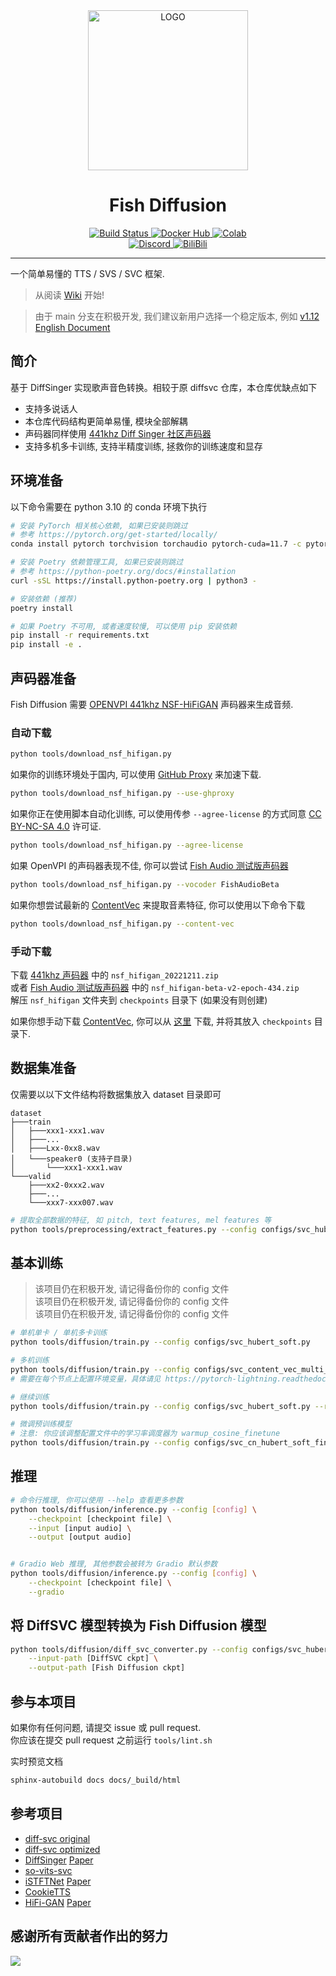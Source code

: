 <div align="center">

<img alt="LOGO" src="https://cdn.jsdelivr.net/gh/fishaudio/fish-diffusion@main/images/logo_512x512.png" width="256" height="256" />

# Fish Diffusion

<div>
<a href="https://github.com/fishaudio/fish-diffusion/actions/workflows/ci.yml">
<img alt="Build Status" src="https://img.shields.io/github/actions/workflow/status/fishaudio/fish-diffusion/ci.yml?style=flat-square&logo=GitHub">
</a>
<a href="https://hub.docker.com/r/lengyue233/fish-diffusion">
<img alt="Docker Hub" src="https://img.shields.io/docker/cloud/build/lengyue233/fish-diffusion?style=flat-square&logo=Docker&logoColor=white">
</a>
<a href="https://colab.research.google.com/drive/1GPNq1FWH5LE2f79M4QV2UbdWWazfgrpt">
<img alt="Colab" src="https://img.shields.io/badge/Colab-Notebook-F9AB00?logo=Google%20Colab&style=flat-square&logoColor=white">
</a>
</div>

<div>
<a href="https://discord.gg/wbYSRBrW2E">
<img alt="Discord" src="https://img.shields.io/discord/1044927142900809739?color=%23738ADB&label=Discord&logo=discord&logoColor=white&style=flat-square">
</a>
<a href="https://space.bilibili.com/23195420">
<img alt="BiliBili" src="https://img.shields.io/badge/BiliBili-%E5%86%B7%E6%9C%882333-00A1D6?logo=bilibili&style=flat-square&logoColor=white">
</a>
</div>

</div>

------

一个简单易懂的 TTS / SVS / SVC 框架.

> 从阅读 [Wiki](https://fishaudio.github.io/fish-diffusion/) 开始! 
 
> 由于 main 分支在积极开发, 我们建议新用户选择一个稳定版本, 例如 [v1.12](https://github.com/fishaudio/fish-diffusion/tree/v1.12)  
[English Document](README.md)

## 简介
基于 DiffSinger 实现歌声音色转换。相较于原 diffsvc 仓库，本仓库优缺点如下
+ 支持多说话人
+ 本仓库代码结构更简单易懂, 模块全部解耦
+ 声码器同样使用 [441khz Diff Singer 社区声码器](https://openvpi.github.io/vocoders/)
+ 支持多机多卡训练, 支持半精度训练, 拯救你的训练速度和显存

## 环境准备
以下命令需要在 python 3.10 的 conda 环境下执行

```bash
# 安装 PyTorch 相关核心依赖, 如果已安装则跳过
# 参考 https://pytorch.org/get-started/locally/
conda install pytorch torchvision torchaudio pytorch-cuda=11.7 -c pytorch -c nvidia

# 安装 Poetry 依赖管理工具, 如果已安装则跳过
# 参考 https://python-poetry.org/docs/#installation
curl -sSL https://install.python-poetry.org | python3 -

# 安装依赖 (推荐)
poetry install

# 如果 Poetry 不可用, 或者速度较慢, 可以使用 pip 安装依赖
pip install -r requirements.txt
pip install -e .
```

## 声码器准备
Fish Diffusion 需要 [OPENVPI 441khz NSF-HiFiGAN](https://github.com/openvpi/vocoders/releases/tag/nsf-hifigan-v1) 声码器来生成音频.

### 自动下载
```bash
python tools/download_nsf_hifigan.py
```

如果你的训练环境处于国内, 可以使用 [GitHub Proxy](https://ghproxy.com/) 来加速下载.

```bash
python tools/download_nsf_hifigan.py --use-ghproxy
```

如果你正在使用脚本自动化训练, 可以使用传参 `--agree-license` 的方式同意 [CC BY-NC-SA 4.0](https://creativecommons.org/licenses/by-nc-sa/4.0/) 许可证.

```bash
python tools/download_nsf_hifigan.py --agree-license
```

如果 OpenVPI 的声码器表现不佳, 你可以尝试 [Fish Audio 测试版声码器](https://github.com/fishaudio/fish-diffusion/releases/tag/v1.12)
```bash
python tools/download_nsf_hifigan.py --vocoder FishAudioBeta
```

如果你想尝试最新的 [ContentVec](https://github.com/auspicious3000/contentvec) 来提取音素特征, 你可以使用以下命令下载
```bash
python tools/download_nsf_hifigan.py --content-vec
```

### 手动下载
下载 [441khz 声码器](https://github.com/openvpi/vocoders/releases/tag/nsf-hifigan-v1) 中的 `nsf_hifigan_20221211.zip`  
或者 [Fish Audio 测试版声码器](https://github.com/fishaudio/fish-diffusion/releases/tag/v1.12) 中的 `nsf_hifigan-beta-v2-epoch-434.zip`  
解压 `nsf_hifigan` 文件夹到 `checkpoints` 目录下 (如果没有则创建)

如果你想手动下载 [ContentVec](https://github.com/auspicious3000/contentvec), 你可以从 [这里](https://github.com/fishaudio/fish-diffusion/releases/download/v1.12/content-vec-best-legacy-500.pt) 下载, 并将其放入 `checkpoints` 目录下.
## 数据集准备
仅需要以以下文件结构将数据集放入 dataset 目录即可

```shell
dataset
├───train
│   ├───xxx1-xxx1.wav
│   ├───...
│   ├───Lxx-0xx8.wav
│   └───speaker0 (支持子目录)
│       └───xxx1-xxx1.wav
└───valid
    ├───xx2-0xxx2.wav
    ├───...
    └───xxx7-xxx007.wav
```

```bash
# 提取全部数据的特征, 如 pitch, text features, mel features 等
python tools/preprocessing/extract_features.py --config configs/svc_hubert_soft.py --path dataset/train --clean
```

## 基本训练
> 该项目仍在积极开发, 请记得备份你的 config 文件  
> 该项目仍在积极开发, 请记得备份你的 config 文件  
> 该项目仍在积极开发, 请记得备份你的 config 文件

```bash
# 单机单卡 / 单机多卡训练
python tools/diffusion/train.py --config configs/svc_hubert_soft.py

# 多机训练
python tools/diffusion/train.py --config configs/svc_content_vec_multi_node.py
# 需要在每个节点上配置环境变量，具体请见 https://pytorch-lightning.readthedocs.io/en/1.6.5/clouds/cluster.html

# 继续训练
python tools/diffusion/train.py --config configs/svc_hubert_soft.py --resume [checkpoint file]

# 微调预训练模型
# 注意: 你应该调整配置文件中的学习率调度器为 warmup_cosine_finetune
python tools/diffusion/train.py --config configs/svc_cn_hubert_soft_finetune.py --pretrained [checkpoint file]
```

## 推理
```bash
# 命令行推理, 你可以使用 --help 查看更多参数
python tools/diffusion/inference.py --config [config] \
    --checkpoint [checkpoint file] \
    --input [input audio] \
    --output [output audio]


# Gradio Web 推理, 其他参数会被转为 Gradio 默认参数
python tools/diffusion/inference.py --config [config] \
    --checkpoint [checkpoint file] \
    --gradio
```

## 将 DiffSVC 模型转换为 Fish Diffusion 模型
```bash
python tools/diffusion/diff_svc_converter.py --config configs/svc_hubert_soft_diff_svc.py \
    --input-path [DiffSVC ckpt] \
    --output-path [Fish Diffusion ckpt]
```

## 参与本项目
如果你有任何问题, 请提交 issue 或 pull request.  
你应该在提交 pull request 之前运行 `tools/lint.sh`

实时预览文档
```bash
sphinx-autobuild docs docs/_build/html
```


## 参考项目
+ [diff-svc original](https://github.com/prophesier/diff-svc)
+ [diff-svc optimized](https://github.com/innnky/diff-svc/)
+ [DiffSinger](https://github.com/openvpi/DiffSinger/) [Paper](https://arxiv.org/abs/2105.02446)
+ [so-vits-svc](https://github.com/innnky/so-vits-svc)
+ [iSTFTNet](https://github.com/rishikksh20/iSTFTNet-pytorch) [Paper](https://arxiv.org/pdf/2203.02395.pdf)
+ [CookieTTS](https://github.com/CookiePPP/cookietts/tree/master/CookieTTS/_4_mtw/hifigan)
+ [HiFi-GAN](https://github.com/jik876/hifi-gan) [Paper](https://arxiv.org/abs/2010.05646)

## 感谢所有贡献者作出的努力

<a href="https://github.com/fishaudio/fish-diffusion/graphs/contributors" target="_blank">
  <img src="https://contrib.rocks/image?repo=fishaudio/fish-diffusion" />
</a>
